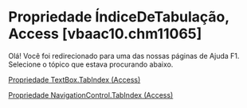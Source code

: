 
# Propriedade ÍndiceDeTabulação, Access [vbaac10.chm11065]

Olá! Você foi redirecionado para uma das nossas páginas de Ajuda F1. Selecione o tópico que estava procurando abaixo.

[Propriedade TextBox.TabIndex (Access)](http://msdn.microsoft.com/library/d52e0839-e0aa-1b67-b075-115ad7b2f774%28Office.15%29.aspx)

[Propriedade NavigationControl.TabIndex (Access)](http://msdn.microsoft.com/library/2fc2511e-5a92-7039-cfec-2556b3384fb7%28Office.15%29.aspx)

